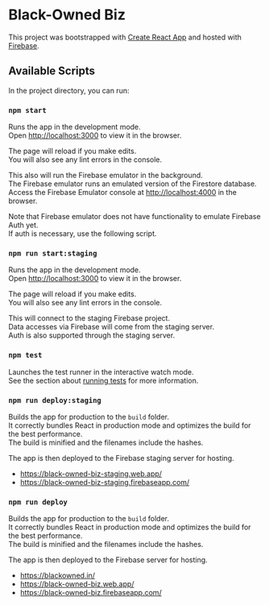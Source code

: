 # Black-Owned Biz

This project was bootstrapped with [Create React App](https://github.com/facebook/create-react-app) and hosted with [Firebase](https://firebase.google.com/).

## Available Scripts

In the project directory, you can run:

### `npm start`

Runs the app in the development mode.  
Open [http://localhost:3000](http://localhost:3000) to view it in the browser.

The page will reload if you make edits.  
You will also see any lint errors in the console.

This also will run the Firebase emulator in the background.  
The Firebase emulator runs an emulated version of the Firestore database.  
Access the Firebase Emulator console at [http://localhost:4000](http://localhost:4000) in the browser.

Note that Firebase emulator does not have functionality to emulate Firebase Auth yet.  
If auth is necessary, use the following script.

### `npm run start:staging`

Runs the app in the development mode.  
Open [http://localhost:3000](http://localhost:3000) to view it in the browser.

The page will reload if you make edits.  
You will also see any lint errors in the console.

This will connect to the staging Firebase project.  
Data accesses via Firebase will come from the staging server.  
Auth is also supported through the staging server.

### `npm test`

Launches the test runner in the interactive watch mode.  
See the section about [running tests](https://facebook.github.io/create-react-app/docs/running-tests) for more information.

### `npm run deploy:staging`

Builds the app for production to the `build` folder.  
It correctly bundles React in production mode and optimizes the build for the best performance.  
The build is minified and the filenames include the hashes.

The app is then deployed to the Firebase staging server for hosting.

- https://black-owned-biz-staging.web.app/
- https://black-owned-biz-staging.firebaseapp.com/

### `npm run deploy`

Builds the app for production to the `build` folder.  
It correctly bundles React in production mode and optimizes the build for the best performance.  
The build is minified and the filenames include the hashes.

The app is then deployed to the Firebase server for hosting.

- https://blackowned.in/
- https://black-owned-biz.web.app/
- https://black-owned-biz.firebaseapp.com/
